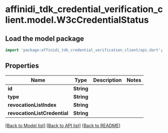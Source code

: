# affinidi_tdk_credential_verification_client.model.W3cCredentialStatus

## Load the model package

```dart
import 'package:affinidi_tdk_credential_verification_client/api.dart';
```

## Properties

| Name                         | Type       | Description | Notes |
| ---------------------------- | ---------- | ----------- | ----- |
| **id**                       | **String** |             |
| **type**                     | **String** |             |
| **revocationListIndex**      | **String** |             |
| **revocationListCredential** | **String** |             |

[[Back to Model list]](../README.md#documentation-for-models) [[Back to API list]](../README.md#documentation-for-api-endpoints) [[Back to README]](../README.md)

